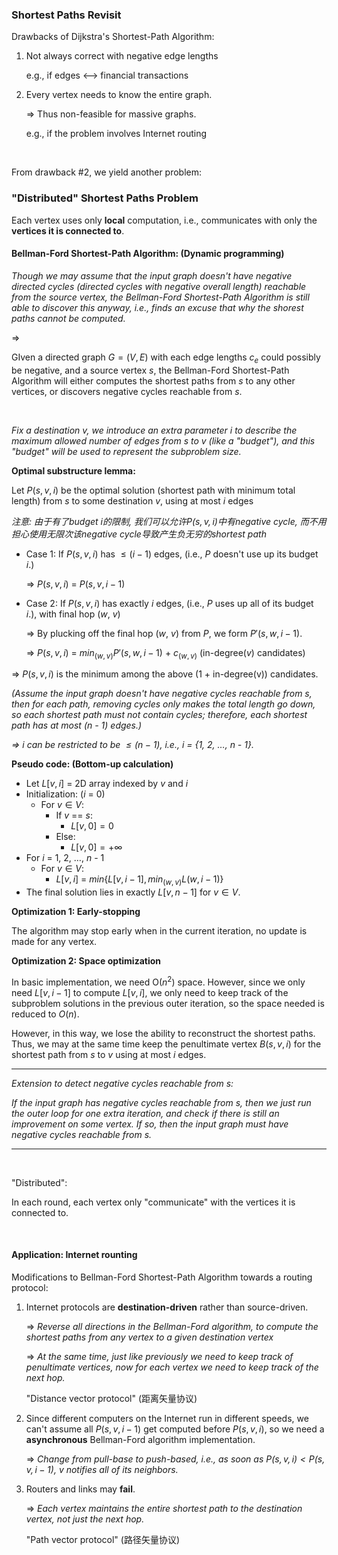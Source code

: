 ### Shortest Paths Revisit

Drawbacks of Dijkstra's Shortest-Path Algorithm:

1. Not always correct with negative edge lengths

   e.g., if edges <—> financial transactions

2. Every vertex needs to know the entire graph.

   => Thus non-feasible for massive graphs.

   e.g., if the problem involves Internet routing

<br>

From drawback #2, we yield another problem:

### "Distributed" Shortest Paths Problem

Each vertex uses only **local** computation, i.e., communicates with only the **vertices it is connected to**.

#### Bellman-Ford Shortest-Path Algorithm: (Dynamic programming)

*Though we may assume that the input graph doesn't have negative directed cycles (directed cycles with negative overall length) reachable from the source vertex, the Bellman-Ford Shortest-Path Algorithm is still able to discover this anyway, i.e., finds an excuse that why the shorest paths cannot be computed.*

=>

GIven a directed graph $G=(V,E)$ with each edge lengths $c_e$ could possibly be negative, and a source vertex $s$, the Bellman-Ford Shortest-Path Algorithm will either computes the shortest paths from $s$ to any other vertices, or discovers negative cycles reachable from $s$.

<br>

*Fix a destination $v$, we introduce an extra parameter $i$ to describe the maximum allowed number of edges from $s$ to $v$ (like a "budget"), and this "budget" will be used to represent the subproblem size.*

**Optimal substructure lemma:**

Let $P(s, v, i)$ be the optimal solution (shortest path with minimum total length) from $s$ to some destination $v$, using at most $i$ edges

*注意: 由于有了budget $i$的限制, 我们可以允许$P(s, v, i)$中有negative cycle, 而不用担心使用无限次该negative cycle导致产生负无穷的shortest path*

* Case 1: If $P(s, v, i)$ has $\le (i-1)$ edges, (i.e., $P$ doesn't use up its budget $i$.)

  => $P(s, v, i) \ = \ P(s, v, i-1)$

* Case 2: If $P(s, v, i)$ has exactly $i$ edges, (i.e., $P$ uses up all of its budget $i$.), with final hop ($w$, $v$)

  => By plucking off the final hop ($w$, $v$) from $P$, we form $P'(s, w, i-1)$.

  => $P(s, v, i) \ = \ min_{(w, v)} {P'(s, w, i-1)}$ + $c_{(w, v)}$   (in-degree($v$) candidates)

=> $P(s, v, i)$ is the minimum among the above (1 + in-degree(v)) candidates.

*(Assume the input graph doesn't have negative cycles reachable from $s$, then for each path, removing cycles only makes the total length go down, so each shortest path must not contain cycles; therefore, each shortest path has at most ($n$ - 1) edges.)*

*=> $i$ can be restricted to be $\le (n-1)$, i.e., $i$ = {1, 2, …, $n$ - 1}.*

**Pseudo code: (Bottom-up calculation)**

* Let $L[v, i]$ = 2D array indexed by $v$ and $i$
* Initialization: ($i$ = 0)
  * For $v \in V$:
    * If $v$ == $s$:
      * $L[v, 0] = 0$
    * Else:
      * $L[v, 0] = +\infty$
* For $i$ = 1, 2, …, $n$ - 1
  * For $v \in V$:
    * $L[v, i] \ = \ min\{L[v, i-1], min_{(w, v)}L(w, i-1)\}$
* The final solution lies in exactly $L[v, n-1]$ for $v \in V$.

**Optimization 1: Early-stopping**

The algorithm may stop early when in the current iteration, no update is made for any vertex.

**Optimization 2: Space optimization**

In basic implementation, we need O($n^2$) space. However, since we only need $L[v, i-1]$ to compute $L[v, i]$, we only need to keep track of the subproblem solutions in the previous outer iteration, so the space needed is reduced to $O(n)$.

However, in this way, we lose the ability to reconstruct the shortest paths. Thus, we may at the same time keep the penultimate vertex $B(s, v, i)$ for the shortest path from $s$ to $v$ using at most $i$ edges.

***

*Extension to detect negative cycles reachable from $s$:*

*If the input graph has negative cycles reachable from $s$, then we just run the outer loop for one extra iteration, and check if there is still an improvement on some vertex. If so, then the input graph must have negative cycles reachable from $s$.*

***

<br>

"Distributed":

In each round, each vertex only "communicate" with the vertices it is connected to.

<br>

#### Application: Internet rounting

Modifications to Bellman-Ford Shortest-Path Algorithm towards a routing protocol:

1. Internet protocols are **destination-driven** rather than source-driven.

   => *Reverse all directions in the Bellman-Ford algorithm, to compute the shortest paths from any vertex to a given destination vertex*

   => *At the same time, just like previously we need to keep track of penultimate vertices, now for each vertex we need to keep track of the next hop.*

   "Distance vector protocol" (距离矢量协议)

2. Since different computers on the Internet run in different speeds, we can't assume all $P(s, v, i - 1)$ get computed before $P(s, v, i)$, so we need a **asynchronous** Bellman-Ford algorithm implementation.

   => *Change from pull-base to push-based, i.e., as soon as $P(s, v, i) \lt P(s, v, i - 1)$, $v$ notifies all of its neighbors.*

3. Routers and links may **fail**.

   => *Each vertex maintains the entire shortest path to the destination vertex, not just the next hop.*

   "Path vector protocol" (路径矢量协议)